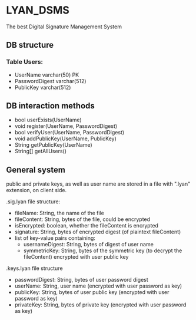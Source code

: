# LYAN_DSMS
The best Digital Signature Management System

## DB structure

### Table Users:
- UserName varchar(50) PK
- PasswordDigest varchar(512)
- PublicKey varchar(512)

## DB interaction methods
- bool userExists(UserName)
- void register(UserName, PasswordDigest)
- bool verifyUser(UserName, PasswordDigest)
- void addPublicKey(UserName, PublicKey)
- String getPublicKey(UserName)
- String[] getAllUsers()

## General system
public and private keys, as well as user name are stored in a file with ".lyan" extension, on client side.

.sig.lyan file structure:

- fileName: String, the name of the file
- fileContent: String, bytes of the file, could be encrypted
- isEncrypted: boolean, whether the fileContent is encrypted
- signature: String, bytes of encrypted digest (of plaintext fileContent)
- list of key-value pairs containing:
  - usernameDigest: String, bytes of digest of user name
  - symmetricKey: String, bytes of the symmetric key (to decrypt the fileContent) encrypted with user public key  

.keys.lyan file structure

- passwordDigest: String, bytes of user password digest
- userName: String, user name (encrypted with user password as key)
- publicKey: String, bytes of user public key (encrypted with user password as key)
- privateKey: String, bytes of private key (encrypted with user password as key)


